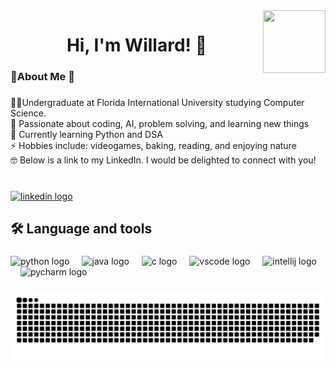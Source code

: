 <img align="right" width="100" height="100" src="https://tenor.com/view/yoyo-white-cat-tiktok-silly-cat-car-gif-5886769307141897158.gif"  />

###

<h1 align="center">Hi, I'm Willard! 👋</h1>

###

<h3 align="left">💾About Me 🧐</h3>

###

<p align="left">🧑‍💻Undergraduate at Florida International University studying Computer Science. <br>🧠 Passionate about coding, AI, problem solving, and learning new things<br>💭 Currently learning Python and DSA<br>⚡ Hobbies include: videogames, baking, reading, and enjoying nature<br>🤓 Below is a link to my LinkedIn. I would be delighted to connect with you!</p>

###

<br clear="both">

<div align="left">
  <a href="linkedin.com/in/willard-dookan/" target="_blank">
    <img src="https://raw.githubusercontent.com/maurodesouza/profile-readme-generator/master/src/assets/icons/social/linkedin/default.svg" width="52" height="40" alt="linkedin logo"  />
  </a>
</div>

###

<h2 align="left">🛠 Language and tools</h2>

###

<div align="left">
  <img src="https://cdn.jsdelivr.net/gh/devicons/devicon/icons/python/python-original.svg" height="40" alt="python logo"  />
  <img width="12" />
  <img src="https://cdn.jsdelivr.net/gh/devicons/devicon/icons/java/java-original.svg" height="40" alt="java logo"  />
  <img width="12" />
  <img src="https://cdn.jsdelivr.net/gh/devicons/devicon/icons/c/c-original.svg" height="40" alt="c logo"  />
  <img width="12" />
  <img src="https://cdn.jsdelivr.net/gh/devicons/devicon/icons/vscode/vscode-original.svg" height="40" alt="vscode logo"  />
  <img width="12" />
  <img src="https://cdn.jsdelivr.net/gh/devicons/devicon/icons/intellij/intellij-original.svg" height="40" alt="intellij logo"  />
  <img width="12" />
  <img src="https://cdn.jsdelivr.net/gh/devicons/devicon/icons/pycharm/pycharm-original.svg" height="40" alt="pycharm logo"  />
</div>

###

<img src="https://raw.githubusercontent.com/platane/snk/output/github-contribution-grid-snake-dark.svg" alt="Snake animation" />

###
